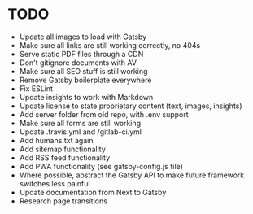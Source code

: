 # TODO

* Update all images to load with Gatsby
* Make sure all links are still working correctly, no 404s
* Serve static PDF files through a CDN
* Don't gitignore documents with AV
* Make sure all SEO stuff is still working
* Remove Gatsby boilerplate everywhere
* Fix ESLint
* Update insights to work with Markdown
* Update license to state proprietary content (text, images, insights)
* Add server folder from old repo, with .env support
* Make sure all forms are still working
* Update .travis.yml and /gitlab-ci.yml
* Add humans.txt again
* Add sitemap functionality
* Add RSS feed functionality
* Add PWA functionality (see gatsby-config.js file)
* Where possible, abstract the Gatsby API to make future framework switches less painful
* Update documentation from Next to Gatsby
* Research page transitions
